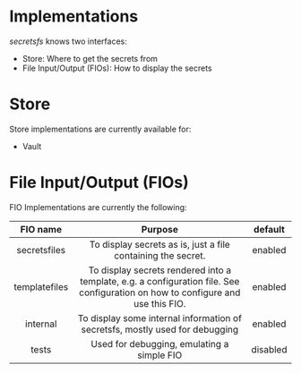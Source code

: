 # Implementations

_secretsfs_ knows two interfaces:

* Store: Where to get the secrets from
* File Input/Output (FIOs): How to display the secrets

# Store

Store implementations are currently available for:

* Vault

# File Input/Output (FIOs)

FIO Implementations are currently the following:

|    FIO name   |                                                             Purpose                                                             |  default |
|:-------------:|:-------------------------------------------------------------------------------------------------------------------------------:|:--------:|
| secretsfiles  | To display secrets as is, just a file containing the secret.                                                                    | enabled  |
| templatefiles | To display secrets rendered into a template, e.g. a configuration file. See configuration on how to configure and use this FIO. | enabled  |
| internal      | To display some internal information of secretsfs, mostly used for debugging                                                    | enabled  |
| tests         | Used for debugging, emulating a simple FIO                                                                                      | disabled |

